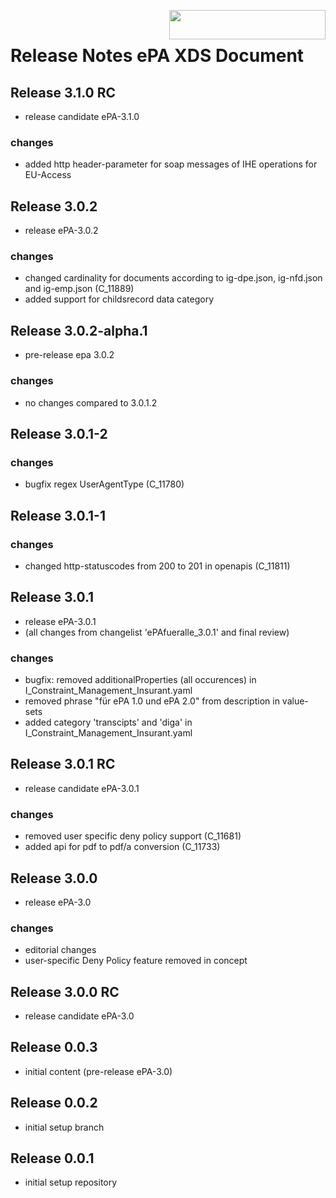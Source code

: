 <img align="right" width="250" height="47" src="images/Gematik_Logo_Flag_With_Background.png"/> <br/>    
 
# Release Notes ePA XDS Document
## Release 3.1.0 RC
- release candidate ePA-3.1.0 
### changes
- added http header-parameter for soap messages of IHE operations for EU-Access 
## Release 3.0.2
- release ePA-3.0.2
### changes
- changed cardinality for documents according to ig-dpe.json, ig-nfd.json and ig-emp.json (C_11889)
- added support for childsrecord data category
## Release 3.0.2-alpha.1
- pre-release epa 3.0.2
### changes
- no changes compared to 3.0.1.2
## Release 3.0.1-2
### changes
- bugfix regex UserAgentType (C_11780)
## Release 3.0.1-1
### changes
- changed http-statuscodes from 200 to 201 in openapis (C_11811)
## Release 3.0.1
- release ePA-3.0.1
- (all changes from changelist 'ePAfueralle_3.0.1' and final review)
### changes
- bugfix: removed additionalProperties (all occurences) in I_Constraint_Management_Insurant.yaml 
- removed phrase "für ePA 1.0 und ePA 2.0" from description in value-sets
- added category 'transcipts' and 'diga' in I_Constraint_Management_Insurant.yaml
## Release 3.0.1 RC
- release candidate ePA-3.0.1
### changes
- removed user specific deny policy support (C_11681) 
- added api for pdf to pdf/a conversion (C_11733) 
## Release 3.0.0
- release ePA-3.0
### changes
- editorial changes
- user-specific Deny Policy feature removed in concept
## Release 3.0.0 RC
- release candidate ePA-3.0
## Release 0.0.3
- initial content (pre-release ePA-3.0)
## Release 0.0.2
- initial setup branch
## Release 0.0.1
- initial setup repository
